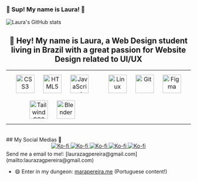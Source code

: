 ### 🐸 Sup! My name is Laura! 🐸

![Laura's GitHub stats](https://github-readme-stats.vercel.app/api?username=LauraZaguini&show_icons=true&theme=synthwave)

## <div align="center"> 🐸 Hey! My name is Laura, a Web Design student living in Brazil with a great passion for Website Design related to UI/UX</div>

<table><tr><td valign="top" width="33%">

<div align="center">  
<!-- <a href="https://reactjs.org/" target="_blank"><img style="margin: 10px" src="https://profilinator.rishav.dev/skills-assets/react-original-wordmark.svg" alt="React" height="50" /></a>  -->
<a href="https://www.w3schools.com/css/" target="_blank"><img style="margin: 10px" src="https://profilinator.rishav.dev/skills-assets/css3-original-wordmark.svg" alt="CSS3" height="50" /></a>  
<a href="https://en.wikipedia.org/wiki/HTML5" target="_blank"><img style="margin: 10px" src="https://profilinator.rishav.dev/skills-assets/html5-original-wordmark.svg" alt="HTML5" height="50" /></a>  
<a href="https://www.javascript.com/" target="_blank"><img style="margin: 10px" src="https://profilinator.rishav.dev/skills-assets/javascript-original.svg" alt="JavaScript" height="50" /></a>  
<a href="https://www.tailwindcss.com/" target="_blank"><img style="margin: 10px" src="https://profilinator.rishav.dev/skills-assets/tailwindcss.svg" alt="Tailwind CSS" height="50" /></a>  
<a href="https://www.blender.org/" target="_blank"><img style="margin: 10px" src="https://profilinator.rishav.dev/skills-assets/blender_community_badge_white.svg" alt="Blender" height="50" /></a>  
</div>

</td><td valign="top" width="33%">

<div align="center">   
<a href="https://www.linux.org/" target="_blank"><img style="margin: 10px" src="https://profilinator.rishav.dev/skills-assets/linux-original.svg" alt="Linux" height="50" /></a>  
<a href="https://github.com/" target="_blank"><img style="margin: 10px" src="https://profilinator.rishav.dev/skills-assets/git-scm-icon.svg" alt="Git" height="50" /></a>  
<a href="https://www.figma.com/" target="_blank"><img style="margin: 10px" src="https://profilinator.rishav.dev/skills-assets/figma-icon.svg" alt="Figma" height="50" /></a>  
</div>

</td></tr></table>  

<br/>
## My Social Medias 🐸
<div align="center">
<a href="#">
<img src="https://ko-fi.com/img/githubbutton_sm.svg" alt="Ko-fi" style="margin-bottom: 5px;"/>
</a>
<a href="#">
<img src="https://img.shields.io/badge/Itch.io-FA5C5C?style=for-the-badge&logo=itchdotio&logoColor=white" alt="Ko-fi" style="margin-bottom: 5px;"/>
</a>
<a href="#">
<img src="https://img.shields.io/badge/Twitter-1DA1F2?style=for-the-badge&logo=twitter&logoColor=white" alt="Ko-fi" style="margin-bottom: 5px;"/>
</a>
<a href="#">
<img src="https://img.shields.io/badge/website-000000?style=for-the-badge&logo=About.me&logoColor=white" alt="Ko-fi" style="margin-bottom: 5px;"/>
</a>
<a href="#">
<img src="https://img.shields.io/badge/Gmail-D14836?style=for-the-badge&logo=gmail&logoColor=white" alt="Ko-fi" style="margin-bottom: 5px;"/>
</a>
</div>  
Send me a email to me!: [laurazagpereira@gmail.com](mailto:laurazagpereira@gmail.com)

- 😄 Enter in my dungeon: [marapereira.me](https://linktr.ee/laurazaguini) (Portuguese content!)

<!--
**LauraZaguini/LauraZaguini** is a ✨ _special_ ✨ repository because its `README.md` (this file) appears on your GitHub profile.



Here are some ideas to get you started:

- 🔭 I’m currently working on ...
- 🌱 I’m currently learning ...
- 👯 I’m looking to collaborate on ...
- 🤔 I’m looking for help with ...
- 💬 Ask me about ...
- 📫 How to reach me: ...
- 😄 Pronouns: ...
- ⚡ Fun fact: ...
-->
